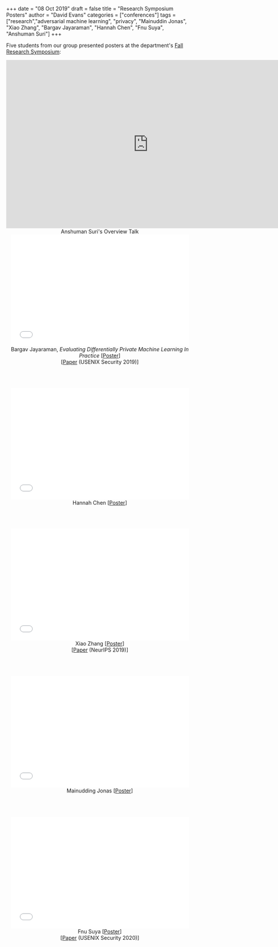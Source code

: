 +++
date = "08 Oct 2019"
draft = false
title = "Research Symposium Posters"
author = "David Evans"
categories = ["conferences"]
tags = ["research","adversarial machine learning", "privacy", "Mainuddin Jonas", "Xiao Zhang", "Bargav Jayaraman", "Hannah Chen", "Fnu Suya", "Anshuman Suri"]
+++

Five students from our group presented posters at the department's
[Fall Research
Symposium](https://engineering.virginia.edu/cs-research-symposium-fall-2019):

<center>
<iframe src="https://docs.google.com/presentation/d/e/2PACX-1vQcaahIxPyCHIMJti6tRB9HM_RreRhZkGH4wCN7YjTwiHSqcHod9v3hDFj-ZS1TtXp9OtBEBCV8OPH4/embed?start=false&loop=false&delayms=3000" frameborder="0" width="764" height="453" allowfullscreen="true" mozallowfullscreen="true" webkitallowfullscreen="true"></iframe><br>
Anshuman Suri's Overview Talk
</center>


<center>
<embed src="/docs/symposters2019/evaluatingdpml-poster.pdf" width="95%" height="300" type="application/pdf"> <br>
Bargav Jayaraman, <em>Evaluating Differentially Private Machine Learning In Practice</em> 
[<a href="
<a href="/docs/symposters2019/evaluatingdpml-poster.pdf">Poster</a>]<br>
[<a href="https://www.cs.virginia.edu/~evans/pubs/usenix2019/">Paper</a> (USENIX Security 2019)]
</center>

<br></br>

<center>
<embed src="/docs/symposters2019/pretrainedvulnerable-poster.pdf" width="95%" height="300" type="application/pdf"><br>
Hannah Chen [<a href="/docs/symposters2019/pretrainedvulnerable-poster.pdf">Poster</a>]
</center>

<br></br>

<center>
<embed src="/docs/symposters2019/measuringconcentration-poster.pdf" width="95%" height="300" type="application/pdf"><br>
Xiao Zhang [<a href="/docs/symposters2019/measuringconcentration-poster.pdf">Poster<a>]<br>
[<a href="https://arxiv.org/abs/1905.12202">Paper</a> (NeurIPS 2019)]
</center>

<br></br>

<center>
<embed src="/docs/symposters2019/diversemodels-poster.pdf" width="95%" height="300" type="application/pdf"><br>
Mainudding Jonas [<a href="/docs/symposters2019/diversemodels-poster.pdf">Poster</a>]
</center>

<br></br>


<center>
<embed src="/docs/symposters2019/hybridbatch-poster.pdf" width="95%" height="300" type="application/pdf"><br>
Fnu Suya [<a href="/docs/symposters2019/hybridbatch-poster.pdf">Poster<a>]<br>
[<a href="https://arxiv.org/abs/1908.07000">Paper</a> (USENIX Security 2020)]
</center>

